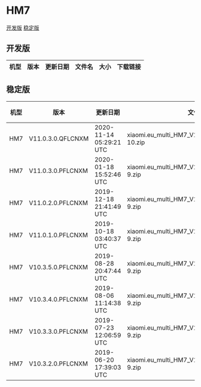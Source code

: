 # HM7
[开发版](#开发版)  [稳定版](#稳定版)
## 开发版
| 机型 | 版本 | 更新日期 | 文件名 | 大小 | 下载链接 |
| ---- | ---- | ---- | ---- | ---- | ---- |
## 稳定版
| 机型 | 版本 | 更新日期 | 文件名 | 大小 | 下载链接 |
| ---- | ---- | ---- | ---- | ---- | ---- |
| HM7 | V11.0.3.0.QFLCNXM | 2020-11-14 05:29:21 UTC | xiaomi.eu_multi_HM7_V11.0.3.0.QFLCNXM_v11-10.zip | 1.8 GB | [SourceForge](https://sourceforge.net/projects/xiaomi-eu-multilang-miui-roms/files/xiaomi.eu/MIUI-STABLE-RELEASES/MIUIv11/xiaomi.eu_multi_HM7_V11.0.3.0.QFLCNXM_v11-10.zip/download) |
| HM7 | V11.0.3.0.PFLCNXM | 2020-01-18 15:52:46 UTC | xiaomi.eu_multi_HM7_V11.0.3.0.PFLCNXM_v11-9.zip | 1.5 GB | [SourceForge](https://sourceforge.net/projects/xiaomi-eu-multilang-miui-roms/files/xiaomi.eu/MIUI-STABLE-RELEASES/MIUIv11/xiaomi.eu_multi_HM7_V11.0.3.0.PFLCNXM_v11-9.zip/download) |
| HM7 | V11.0.2.0.PFLCNXM | 2019-12-18 21:41:49 UTC | xiaomi.eu_multi_HM7_V11.0.2.0.PFLCNXM_v11-9.zip | 1.5 GB | [SourceForge](https://sourceforge.net/projects/xiaomi-eu-multilang-miui-roms/files/xiaomi.eu/MIUI-STABLE-RELEASES/MIUIv11/xiaomi.eu_multi_HM7_V11.0.2.0.PFLCNXM_v11-9.zip/download) |
| HM7 | V11.0.1.0.PFLCNXM | 2019-10-18 03:40:37 UTC | xiaomi.eu_multi_HM7_V11.0.1.0.PFLCNXM_v11-9.zip | 1.5 GB | [SourceForge](https://sourceforge.net/projects/xiaomi-eu-multilang-miui-roms/files/xiaomi.eu/MIUI-STABLE-RELEASES/MIUIv11/xiaomi.eu_multi_HM7_V11.0.1.0.PFLCNXM_v11-9.zip/download) |
| HM7 | V10.3.5.0.PFLCNXM | 2019-08-28 20:47:44 UTC | xiaomi.eu_multi_HM7_V10.3.5.0.PFLCNXM_v10-9.zip | 1.4 GB | [SourceForge](https://sourceforge.net/projects/xiaomi-eu-multilang-miui-roms/files/xiaomi.eu/MIUI-STABLE-RELEASES/MIUIv10/xiaomi.eu_multi_HM7_V10.3.5.0.PFLCNXM_v10-9.zip/download) |
| HM7 | V10.3.4.0.PFLCNXM | 2019-08-06 11:14:38 UTC | xiaomi.eu_multi_HM7_V10.3.4.0.PFLCNXM_v10-9.zip | 1.5 GB | [SourceForge](https://sourceforge.net/projects/xiaomi-eu-multilang-miui-roms/files/xiaomi.eu/MIUI-STABLE-RELEASES/MIUIv10/xiaomi.eu_multi_HM7_V10.3.4.0.PFLCNXM_v10-9.zip/download) |
| HM7 | V10.3.3.0.PFLCNXM | 2019-07-23 12:06:59 UTC | xiaomi.eu_multi_HM7_V10.3.3.0.PFLCNXM_v10-9.zip | 1.5 GB | [SourceForge](https://sourceforge.net/projects/xiaomi-eu-multilang-miui-roms/files/xiaomi.eu/MIUI-STABLE-RELEASES/MIUIv10/xiaomi.eu_multi_HM7_V10.3.3.0.PFLCNXM_v10-9.zip/download) |
| HM7 | V10.3.2.0.PFLCNXM | 2019-06-20 17:39:03 UTC | xiaomi.eu_multi_HM7_V10.3.2.0.PFLCNXM_v10-9.zip | 1.5 GB | [SourceForge](https://sourceforge.net/projects/xiaomi-eu-multilang-miui-roms/files/xiaomi.eu/MIUI-STABLE-RELEASES/MIUIv10/xiaomi.eu_multi_HM7_V10.3.2.0.PFLCNXM_v10-9.zip/download) |
